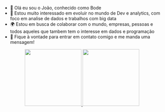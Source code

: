 - 👋 Olá eu sou o João, conhecido como Bode
- 👀 Estou muito interessado em evoluir no mundo de Dev e analytics, com foco em analise de dados e trabalhos com big data
- 🌍 Estou em busca de colaborar com o mundo, empresas, pessoas e todos aqueles que tambem tem o interesse em dados e programação
- 💚 Fique à vontade para entrar em contato comigo e me manda uma mensagem!

<div align="center">
  <a href="https://github.com/jvvtr">
  <img height="180em" src="https://github-readme-stats.vercel.app/api?username=jvvtr&show_icons=true&theme=dark&include_all_commits=true&count_private=true"/>
  <img height="180em" src="https://github-readme-stats.vercel.app/api/top-langs/?username=jvvtr&layout=compact&langs_count=7&theme=dark"/>
</div>

